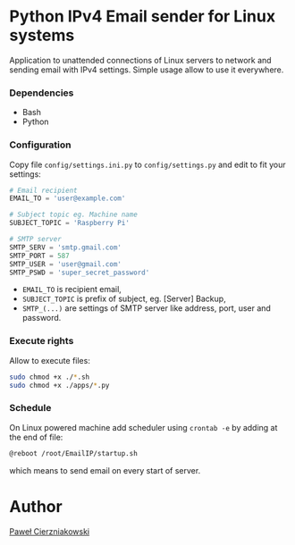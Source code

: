 # Python IPv4 Email sender for Linux systems

Application to unattended connections of Linux servers to network and sending email with IPv4 settings. Simple usage allow to use it everywhere.

### Dependencies
* Bash
* Python

### Configuration
Copy file `config/settings.ini.py` to `config/settings.py` and edit to fit your settings:

````python
# Email recipient
EMAIL_TO = 'user@example.com'

# Subject topic eg. Machine name
SUBJECT_TOPIC = 'Raspberry Pi'

# SMTP server
SMTP_SERV = 'smtp.gmail.com'
SMTP_PORT = 587
SMTP_USER = 'user@gmail.com'
SMTP_PSWD = 'super_secret_password'
````

* `EMAIL_TO` is recipient email,
* `SUBJECT_TOPIC` is prefix of subject, eg. [Server] Backup,
* `SMTP_(...)` are settings of SMTP server like address, port, user and password.

### Execute rights
Allow to execute files:

````bash
sudo chmod +x ./*.sh
sudo chmod +x ./apps/*.py
````

### Schedule
On Linux powered machine add scheduler using `crontab -e` by adding at the end of file:

````bash
@reboot /root/EmailIP/startup.sh
````

which means to send email on every start of server.

# Author
[Paweł Cierzniakowski](mailto:pawel@cierzniakowski.pl)
